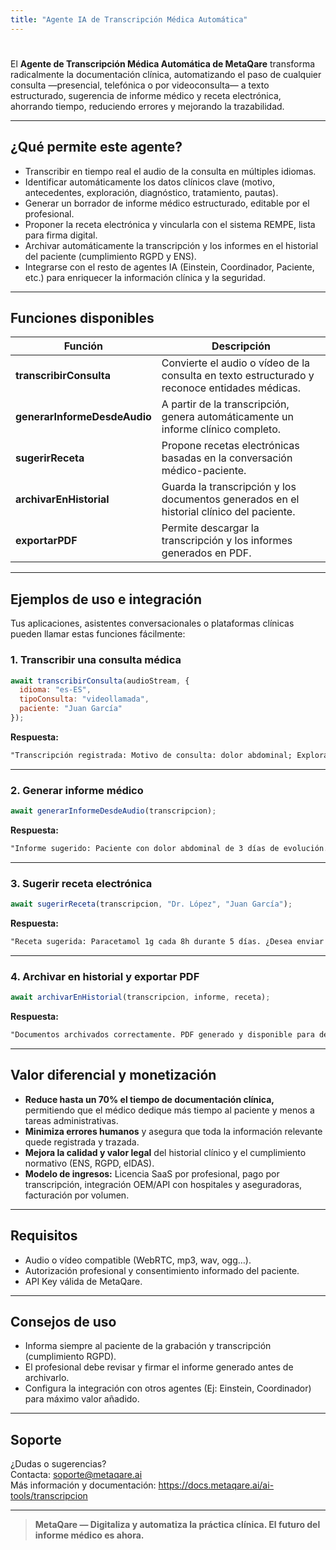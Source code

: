 ```yaml
---
title: "Agente IA de Transcripción Médica Automática"
---
```


#

El **Agente de Transcripción Médica Automática de MetaQare** transforma radicalmente la documentación clínica, automatizando el paso de cualquier consulta —presencial, telefónica o por videoconsulta— a texto estructurado, sugerencia de informe médico y receta electrónica, ahorrando tiempo, reduciendo errores y mejorando la trazabilidad.

---

## ¿Qué permite este agente?

- Transcribir en tiempo real el audio de la consulta en múltiples idiomas.
- Identificar automáticamente los datos clínicos clave (motivo, antecedentes, exploración, diagnóstico, tratamiento, pautas).
- Generar un borrador de informe médico estructurado, editable por el profesional.
- Proponer la receta electrónica y vincularla con el sistema REMPE, lista para firma digital.
- Archivar automáticamente la transcripción y los informes en el historial del paciente (cumplimiento RGPD y ENS).
- Integrarse con el resto de agentes IA (Einstein, Coordinador, Paciente, etc.) para enriquecer la información clínica y la seguridad.

---

## Funciones disponibles

| Función                         | Descripción                                                                                 |
| ------------------------------- | ------------------------------------------------------------------------------------------- |
| **transcribirConsulta**         | Convierte el audio o vídeo de la consulta en texto estructurado y reconoce entidades médicas.|
| **generarInformeDesdeAudio**    | A partir de la transcripción, genera automáticamente un informe clínico completo.           |
| **sugerirReceta**               | Propone recetas electrónicas basadas en la conversación médico-paciente.                    |
| **archivarEnHistorial**         | Guarda la transcripción y los documentos generados en el historial clínico del paciente.    |
| **exportarPDF**                 | Permite descargar la transcripción y los informes generados en PDF.                         |

---

## Ejemplos de uso e integración

Tus aplicaciones, asistentes conversacionales o plataformas clínicas pueden llamar estas funciones fácilmente:

### 1. Transcribir una consulta médica

```js
await transcribirConsulta(audioStream, {
  idioma: "es-ES",
  tipoConsulta: "videollamada",
  paciente: "Juan García"
});
```
**Respuesta:**
```txt
"Transcripción registrada: Motivo de consulta: dolor abdominal; Exploración: abdomen doloroso, sin fiebre;..."
```

---

### 2. Generar informe médico

```js
await generarInformeDesdeAudio(transcripcion);
```
**Respuesta:**
```txt
"Informe sugerido: Paciente con dolor abdominal de 3 días de evolución. No fiebre, no vómitos. Exploración: dolor en FID. Diagnóstico: probable apendicitis aguda. Recomendación: derivación a urgencias."
```

---

### 3. Sugerir receta electrónica

```js
await sugerirReceta(transcripcion, "Dr. López", "Juan García");
```
**Respuesta:**
```txt
"Receta sugerida: Paracetamol 1g cada 8h durante 5 días. ¿Desea enviar al sistema REMPE?"
```

---

### 4. Archivar en historial y exportar PDF

```js
await archivarEnHistorial(transcripcion, informe, receta);
```
**Respuesta:**
```txt
"Documentos archivados correctamente. PDF generado y disponible para descarga."
```

---

## Valor diferencial y monetización

- **Reduce hasta un 70% el tiempo de documentación clínica,** permitiendo que el médico dedique más tiempo al paciente y menos a tareas administrativas.
- **Minimiza errores humanos** y asegura que toda la información relevante quede registrada y trazada.
- **Mejora la calidad y valor legal** del historial clínico y el cumplimiento normativo (ENS, RGPD, eIDAS).
- **Modelo de ingresos:** Licencia SaaS por profesional, pago por transcripción, integración OEM/API con hospitales y aseguradoras, facturación por volumen.

---

## Requisitos

- Audio o vídeo compatible (WebRTC, mp3, wav, ogg…).
- Autorización profesional y consentimiento informado del paciente.
- API Key válida de MetaQare.

---

## Consejos de uso

- Informa siempre al paciente de la grabación y transcripción (cumplimiento RGPD).
- El profesional debe revisar y firmar el informe generado antes de archivarlo.
- Configura la integración con otros agentes (Ej: Einstein, Coordinador) para máximo valor añadido.

---

## Soporte

¿Dudas o sugerencias?  
Contacta: [soporte@metaqare.ai](mailto:soporte@metaqare.ai)  
Más información y documentación: https://docs.metaqare.ai/ai-tools/transcripcion

---

> **MetaQare — Digitaliza y automatiza la práctica clínica. El futuro del informe médico es ahora.**